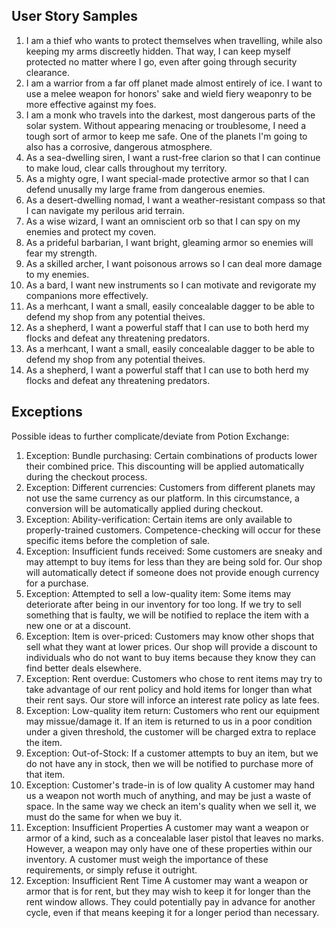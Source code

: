 ## User Story Samples
1. I am a thief who wants to protect themselves when travelling, while also keeping my arms discreetly hidden. That way, I can keep myself protected no matter where I go, even after going through security clearance.
2. I am a warrior from a far off planet made almost entirely of ice. I want to use a melee weapon for honors' sake and wield fiery weaponry to be more effective against my foes.
3. I am a monk who travels into the darkest, most dangerous parts of the solar system. Without appearing menacing or troublesome, I need a tough sort of armor to keep me safe. One of the planets I'm going to also has a corrosive, dangerous atmosphere.
4. As a sea-dwelling siren, I want a rust-free clarion so that I can continue to make loud, clear calls throughout my territory. 
5. As a mighty ogre, I want special-made protective armor so that I can defend unusally my large frame from dangerous enemies. 
6. As a desert-dwelling nomad, I want a weather-resistant compass so that I can navigate my perilous arid terrain. 
7. As a wise wizard, I want an omniscient orb so that I can spy on my enemies and protect my coven.
8. As a prideful barbarian, I want bright, gleaming armor so enemies will fear my strength.
9. As a skilled archer, I want poisonous arrows so I can deal more damage to my enemies.
10. As a bard, I want new instruments so I can motivate and revigorate my companions more effectively.
11. As a merhcant, I want a small, easily concealable dagger to be able to defend my shop from any potential theives.
12. As a shepherd, I want a powerful staff that I can use to both herd my flocks and defeat any threatening predators.
11. As a merhcant, I want a small, easily concealable dagger to be able to defend my shop from any potential theives.
12. As a shepherd, I want a powerful staff that I can use to both herd my flocks and defeat any threatening predators.

## Exceptions

Possible ideas to further complicate/deviate from Potion Exchange:
1. Exception: Bundle purchasing:
Certain combinations of products lower their combined price. This discounting will be
applied automatically during the checkout process.
2. Exception: Different currencies:
Customers from different planets may not use the same currency as our platform. In this 
circumstance, a conversion will be automatically applied during checkout.
3. Exception: Ability-verification:
Certain items are only available to properly-trained customers. Competence-checking will
occur for these specific items before the completion of sale.
4. Exception: Insufficient funds received:
Some customers are sneaky and may attempt to buy items for less than they are being sold for. Our shop will automatically detect if someone does not provide enough currency for a purchase.
5. Exception: Attempted to sell a low-quality item:
Some items may deteriorate after being in our inventory for too long. If we try to sell something that is faulty, we will be notified to replace the item with a new one or at a discount.
6. Exception: Item is over-priced:
Customers may know other shops that sell what they want at lower prices. Our shop will provide a discount to individuals who do not want to buy items because they know they can find better deals elsewhere.
7. Exception: Rent overdue:
Customers who chose to rent items may try to take advantage of our rent policy and hold items for longer than what their rent says. Our store will inforce an interest rate policy as late fees.
8. Exception: Low-quality item return:
Customers who rent our equipment may missue/damage it. If an item is returned to us in a poor condition under a given threshold, the customer will be charged extra to replace the item.
9. Exception: Out-of-Stock:
If a customer attempts to buy an item, but we do not have any in stock, then we will be notified to purchase more of that item.
10. Exception: Customer's trade-in is of low quality 
A customer may hand us a weapon not worth much of anything, and may be just a waste of space. In the same way we check an item's quality when we sell it, we must do the same for when we buy it.
11. Exception: Insufficient Properties
A customer may want a weapon or armor of a kind, such as a concealable laser pistol that leaves no marks. However, a weapon may only have one of these properties within our inventory. A customer must weigh the importance of these requirements, or simply refuse it outright.
12. Exception: Insufficient Rent Time
A customer may want a weapon or armor that is for rent, but they may wish to keep it for longer than the rent window allows. They could potentially pay in advance for another cycle, even if that means keeping it for a longer period than necessary.
